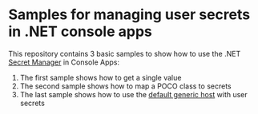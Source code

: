 # Samples for managing user secrets in .NET console apps

This repository contains 3 basic samples to show how to use the .NET [Secret Manager](https://docs.microsoft.com/en-us/aspnet/core/security/app-secrets) in Console Apps:
1. The first sample shows how to get a single value
2. The second sample shows how to map a POCO class to secrets
3. The last sample shows how to use the [default generic host](https://docs.microsoft.com/en-us/dotnet/core/extensions/generic-host) with user secrets